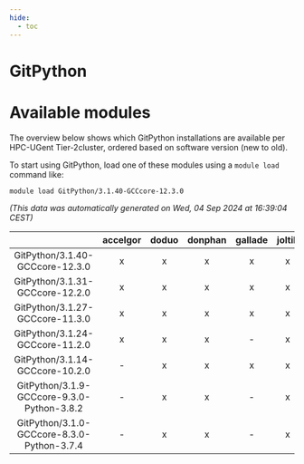 ```yaml
---
hide:
  - toc
---
```


GitPython
=========

# Available modules


The overview below shows which GitPython installations are available per HPC-UGent Tier-2cluster, ordered based on software version (new to old).

To start using GitPython, load one of these modules using a `module load` command like:

```shell
module load GitPython/3.1.40-GCCcore-12.3.0
```

*(This data was automatically generated on Wed, 04 Sep 2024 at 16:39:04 CEST)*  

| |accelgor|doduo|donphan|gallade|joltik|shinx|skitty|
| :---: | :---: | :---: | :---: | :---: | :---: | :---: | :---: |
|GitPython/3.1.40-GCCcore-12.3.0|x|x|x|x|x|x|x|
|GitPython/3.1.31-GCCcore-12.2.0|x|x|x|x|x|-|x|
|GitPython/3.1.27-GCCcore-11.3.0|x|x|x|x|x|-|x|
|GitPython/3.1.24-GCCcore-11.2.0|x|x|x|-|x|-|x|
|GitPython/3.1.14-GCCcore-10.2.0|-|x|x|x|x|-|x|
|GitPython/3.1.9-GCCcore-9.3.0-Python-3.8.2|-|x|x|-|x|-|x|
|GitPython/3.1.0-GCCcore-8.3.0-Python-3.7.4|-|x|x|-|x|-|x|
